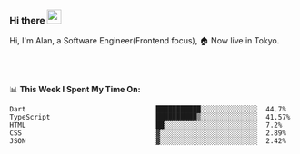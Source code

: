 ### Hi there <img src="https://media.giphy.com/media/hvRJCLFzcasrR4ia7z/giphy.gif" width="25px">

<!-- ![visitors](https://visitor-badge.glitch.me/badge?page_id=dislfyer.dislfyer) -->

Hi, I'm Alan, a Software Engineer(Frontend focus), 🏠 Now live in Tokyo.

<br/>
<br/>

📊 **This Week I Spent My Time On:**


<!--START_SECTION:waka-->

```text
Dart                                ███████████░░░░░░░░░░░░░░  44.7%
TypeScript                          ██████████▒░░░░░░░░░░░░░░  41.57%
HTML                                ██░░░░░░░░░░░░░░░░░░░░░░░  7.2%
CSS                                 ▓░░░░░░░░░░░░░░░░░░░░░░░░  2.89%
JSON                                ▓░░░░░░░░░░░░░░░░░░░░░░░░  2.42%
```

<!--END_SECTION:waka-->

<!--
**About Me:**
 -->
